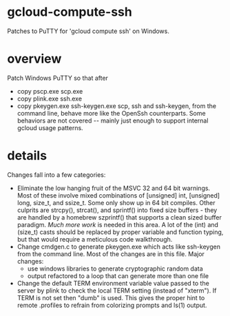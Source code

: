 gcloud-compute-ssh
==================

Patches to PuTTY for 'gcloud compute ssh' on Windows.

overview
========

Patch Windows PuTTY so that after
  - copy pscp.exe scp.exe
  - copy plink.exe ssh.exe
  - copy pkeygen.exe ssh-keygen.exe
scp, ssh and ssh-keygen, from the command line, behave more like the OpenSsh
counterparts. Some behaviors are not covered -- mainly just enough to support
internal gcloud usage patterns.

details
=======

Changes fall into a few categories:
* Eliminate the low hanging fruit of the MSVC 32 and 64 bit warnings. Most of
  these involve mixed combinations of [unsigned] int, [unsigned] long, size_t,
  and ssize_t. Some only show up in 64 bit compiles. Other culprits are
  strcpy(), strcat(), and sprintf() into fixed size buffers - they are handled
  by a homebrew szprintf() that supports a clean sized buffer paradigm. *Much
  more work* is needed in this area. A lot of the (int) and (size_t) casts
  should be replaced by proper variable and function typing, but that would
  require a meticulous code walkthrough.
* Change cmdgen.c to generate pkeygen.exe which acts like ssh-keygen from the
  command line. Most of the changes are in this file. Major changes:
    - use windows libraries to generate cryptographic random data
    - output refactored to a loop that can generate more than one file
* Change the default TERM environment variable value passed to the server by
  plink to check the local TERM setting (instead of "xterm"). If TERM is not set
  then "dumb" is used. This gives the proper hint to remote .profiles to
  refrain from colorizing prompts and ls(1) output.
